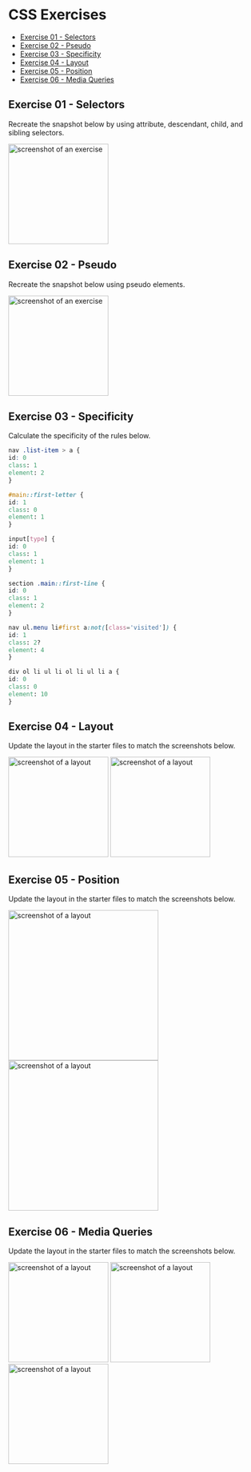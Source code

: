 # CSS Exercises

- [Exercise 01 - Selectors](#ex01)
- [Exercise 02 - Pseudo](#ex02)
- [Exercise 03 - Specificity](#ex03)
- [Exercise 04 - Layout](#ex04)
- [Exercise 05 - Position](#ex05)
- [Exercise 06 - Media Queries](#ex06)

## <a id="ex01"></a> Exercise 01 - Selectors

Recreate the snapshot below by using attribute, descendant, child, and sibling selectors.

<img src="../_assets/css-exercises/css-ex01-selectors.png" height=200 alt="screenshot of an exercise">

## <a id="ex02"></a> Exercise 02 - Pseudo

Recreate the snapshot below using pseudo elements.

<img src="../_assets/css-exercises/css-ex02-pseudo.png" height=200 alt="screenshot of an exercise">

## <a id="ex03"></a> Exercise 03 - Specificity

Calculate the specificity of the rules below.

```css
nav .list-item > a {
id: 0
class: 1
element: 2
}

#main::first-letter {
id: 1
class: 0
element: 1
}

input[type] {
id: 0
class: 1
element: 1
}

section .main::first-line {
id: 0
class: 1
element: 2
}

nav ul.menu li#first a:not([class='visited']) {
id: 1
class: 2?
element: 4
}

div ol li ul li ol li ul li a {
id: 0
class: 0
element: 10
}
```

## <a id="ex04"></a> Exercise 04 - Layout

Update the layout in the starter files to match the screenshots below.

<img src="../_assets/css-exercises/css-ex04-layout-01.png" height=200 alt="screenshot of a layout">
<img src="../_assets/css-exercises/css-ex04-layout-02.png" height=200 alt="screenshot of a layout">

## <a id="ex05"></a> Exercise 05 - Position

Update the layout in the starter files to match the screenshots below.

<img src="../_assets/css-exercises/css-ex05-position-01.png" height=300 alt="screenshot of a layout">
<img src="../_assets/css-exercises/css-ex05-position-02.png" height=300 alt="screenshot of a layout">

## <a id="ex06"></a> Exercise 06 - Media Queries

Update the layout in the starter files to match the screenshots below.

<img src="../_assets/css-exercises/css-ex06-media-queries-01.png" height=200 alt="screenshot of a layout">
<img src="../_assets/css-exercises/css-ex06-media-queries-02.png" height=200 alt="screenshot of a layout">
<img src="../_assets/css-exercises/css-ex06-media-queries-03.png" height=200 alt="screenshot of a layout">
